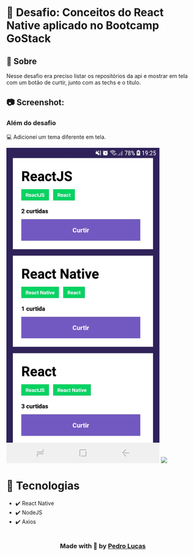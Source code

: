 # 🚀 Desafio: Conceitos do React Native aplicado no Bootcamp GoStack

## 🔖 Sobre
<p>Nesse desafio era preciso listar os repositórios da api e mostrar em tela com um botão de curtir, junto com as techs e o título.</p>

## 📷 Screenshot:

### Além do desafio
<p>💻 Adicionei um tema diferente em tela.</p>

<div>
    <img src="github/print.jpg" width="400">
    <img src="github/demo.gif" width="400">
</div>

# 🚀 Tecnologias
<ul>
    <li>✔️ React Native</li>
    <li>✔️ NodeJS</li>
    <li>✔️ Axios</li>
</ul>

# 

<h3 align="center"> Made with 💜 by <a href="https://www.linkedin.com/in/pedro-lucas-4b2941199/">Pedro Lucas</a></h3>
